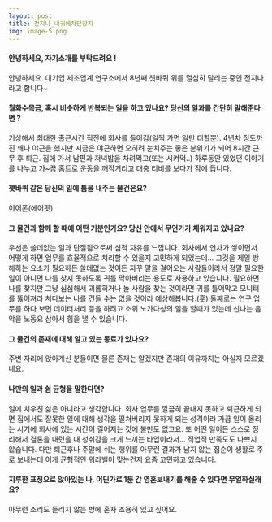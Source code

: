 ```yaml
---
layout: post
title: 전지나_내귀에차단장치
img: image-5.png
---
```



#### 안녕하세요, 자기소개를 부탁드려요 !

안녕하세요. 대기업 제조업계 연구소에서 8년째 쳇바퀴 위를 열심히 달리는 중인 전지나 라고 합니다~

#### 월화수목금, 혹시 비슷하게 반복되는 일을 하고 있나요? 당신의 일과를 간단히 말해준다면 ?

기상해서 최대한 출근시간 직전에 회사를 들어감(일찍 가면 일만 더할뿐). 4년차 정도까진 꽤나 야근을 했지만 지금은 야근하면 오히려 눈치주는 좋은 분위기가 되어 8시간 근무 후 퇴근. 집에 가서 남편과 저녁밥을 차려먹고(또는 시켜먹..) 하루동안 있었던 이야기를 나누고 가~끔 홈트로 운동을 깨작거리고 대충 티비를 보다가 잠에 듭니다.

#### 쳇바퀴 같은 당신의 일에 틈을 내주는 물건은요?

이어폰(에어팟)

#### 그 물건과 함께 할 때에 어떤 기분인가요? 당신 안에서 무언가가 채워지고 있나요?

우선은 쓸데없는 일과 단절됨으로써 심적 자유를 느낍니다. 
회사에서 연차가 쌓이면서 어떻게 하면 업무를 효율적으로 처리할 수 있을지 고민하게 되었는데... 그것을 제일 방해하는 요소가 필요하든 쓸데없는 것이든 자꾸 말을 걸어오는 사람들이라서 정말 필요한 일이 아니면 나를 찾지 못하도록 귀를 막아버리는 용도로 사용하고 있습니다. 
필요하면 나를 찾지만 그냥 심심해서 괴롭히거나 놀 사람을 찾는 것이라면 귀를 틀어막고 모니터를 뚫어져라 쳐다보는 나를 건들 수는 없을 것이라 예상해봅니다.(훗)
둘째로는 연구 업무를 하다 보면 데이터처리 등을 하려고 소위 노가다성의 일을 할때가 있는데 신나는 음악을 노동요 삼아서 힘을 낼 수 있습니다.

#### 그 물건의 존재에 대해 알고 있는 동료가 있나요?

주변 자리에 앉아계신 분들이면 물론 존재는 알겠지만 존재의 이유까지는 아실지 모르겠네요.

#### 나만의 일과 쉼 균형을 말한다면?

일에 치우친 삶은 아니라고 생각합니다.
회사 업무를 깔끔히 끝내지 못하고 퇴근하게 되면 집에서도 잘못한 일에 대해 생각을 떨쳐버리지 못하게 되는 성격이라 가끔 일이 몰리는 시기에 회사에 있는 시간이 길어지는 것에 불만도 없고요. 또 어떤 일이든 스스로 정리해서 결론을 내렸을 때 성취감을 크게 느끼는 타입이라서... 직업적 만족도도 나쁘지 않습니다. 다만 퇴근후나 주말에 쉬는 행위를 아무런 결과가 남지 않는 집순이 생활로 주로 보내는데 이게 균형적인 워라밸이 맞는건지 요즘 고민하고 있습니다.


#### 지루한 표정으로 앉아있는 나, 어딘가로 1분 간 영혼보내기를 해줄 수 있다면 무얼하실래요?

아무런 소리도 들리지 않는 방에 혼자 조용히 있고 싶어요.
